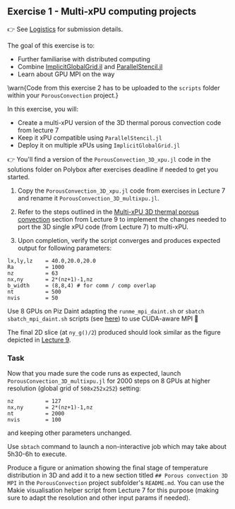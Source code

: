 <!--This file was generated, do not modify it.-->
## Exercise 1 - **Multi-xPU computing projects**

👉 See [Logistics](/logistics/#submission) for submission details.

The goal of this exercise is to:
- Further familiarise with distributed computing
- Combine [ImplicitGlobalGrid.jl](https://github.com/eth-cscs/ImplicitGlobalGrid.jl) and [ParallelStencil.jl](https://github.com/omlins/ParallelStencil.jl)
- Learn about GPU MPI on the way

\warn{Code from this exercise 2 has to be uploaded to the `scripts` folder within your `PorousConvection` project.}

In this exercise, you will:
- Create a multi-xPU version of the 3D thermal porous convection code from lecture 7
- Keep it xPU compatible using `ParallelStencil.jl`
- Deploy it on multiple xPUs using `ImplicitGlobalGrid.jl`

👉 You'll find a version of the `PorousConvection_3D_xpu.jl` code in the solutions folder on Polybox after exercises deadline if needed to get you started.

1. Copy the `PorousConvection_3D_xpu.jl` code from exercises in Lecture 7 and rename it `PorousConvection_3D_multixpu.jl`.

2. Refer to the steps outlined in the [Multi-xPU 3D thermal porous convection](#multi_-_xpu_3d_thermal_porous_convection) section from Lecture 9 to implement the changes needed to port the 3D single xPU code (from Lecture 7) to multi-xPU.

3. Upon completion, verify the script converges and produces expected output for following parameters:

````julia:ex1
lx,ly,lz    = 40.0,20.0,20.0
Ra          = 1000
nz          = 63
nx,ny       = 2*(nz+1)-1,nz
b_width     = (8,8,4) # for comm / comp overlap
nt          = 500
nvis        = 50
````

Use 8 GPUs on Piz Daint adapting the `runme_mpi_daint.sh` or `sbatch sbatch_mpi_daint.sh` scripts (see [here](/software_install/#cuda-aware_mpi_on_piz_daint)) to use CUDA-aware MPI 🚀

The final 2D slice (at `ny_g()/2`) produced should look similar as the figure depicted in [Lecture 9](#benchmark_run).

### Task

Now that you made sure the code runs as expected, launch `PorousConvection_3D_multixpu.jl` for 2000 steps on 8 GPUs at higher resolution (global grid of `508x252x252`) setting:

````julia:ex2
nz          = 127
nx,ny       = 2*(nz+1)-1,nz
nt          = 2000
nvis        = 100
````

and keeping other parameters unchanged.

Use `sbtach` command to launch a non-interactive job which may take about 5h30-6h to execute.

Produce a figure or animation showing the final stage of temperature distribution in 3D and add it to a new section titled `## Porous convection 3D MPI` in the `PorousConvection` project subfolder's `README.md`. You can use the Makie visualisation helper script from Lecture 7 for this purpose (making sure to adapt the resolution and other input params if needed).

